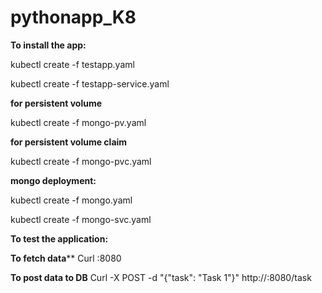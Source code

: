 # pythonapp_K8

**To install the app:**

kubectl create -f testapp.yaml

kubectl create -f testapp-service.yaml

**for persistent volume**

kubectl create -f mongo-pv.yaml

**for persistent volume claim**

kubectl create -f mongo-pvc.yaml

**mongo deployment:**

kubectl create -f mongo.yaml

kubectl create -f mongo-svc.yaml

 

 

 

**To test the application:**

**To fetch data****
Curl <cluster-IP>:8080

**To post data to DB**
Curl -X POST -d "{\"task\": \"Task 1\"}"  http://<clusterIP>:8080/task 
